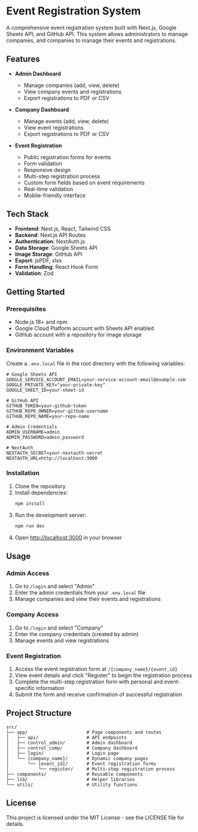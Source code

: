 # Event Registration System

A comprehensive event registration system built with Next.js, Google Sheets API, and GitHub API. This system allows administrators to manage companies, and companies to manage their events and registrations.

## Features

- **Admin Dashboard**
  - Manage companies (add, view, delete)
  - View company events and registrations
  - Export registrations to PDF or CSV

- **Company Dashboard**
  - Manage events (add, view, delete)
  - View event registrations
  - Export registrations to PDF or CSV

- **Event Registration**
  - Public registration forms for events
  - Form validation
  - Responsive design
  - Multi-step registration process
  - Custom form fields based on event requirements
  - Real-time validation
  - Mobile-friendly interface

## Tech Stack

- **Frontend**: Next.js, React, Tailwind CSS
- **Backend**: Next.js API Routes
- **Authentication**: NextAuth.js
- **Data Storage**: Google Sheets API
- **Image Storage**: GitHub API
- **Export**: jsPDF, xlsx
- **Form Handling**: React Hook Form
- **Validation**: Zod

## Getting Started

### Prerequisites

- Node.js 18+ and npm
- Google Cloud Platform account with Sheets API enabled
- GitHub account with a repository for image storage

### Environment Variables

Create a `.env.local` file in the root directory with the following variables:

```
# Google Sheets API
GOOGLE_SERVICE_ACCOUNT_EMAIL=your-service-account-email@example.com
GOOGLE_PRIVATE_KEY="your-private-key"
GOOGLE_SHEET_ID=your-sheet-id

# GitHub API
GITHUB_TOKEN=your-github-token
GITHUB_REPO_OWNER=your-github-username
GITHUB_REPO_NAME=your-repo-name

# Admin Credentials
ADMIN_USERNAME=admin
ADMIN_PASSWORD=admin_password

# NextAuth
NEXTAUTH_SECRET=your-nextauth-secret
NEXTAUTH_URL=http://localhost:3000
```

### Installation

1. Clone the repository
2. Install dependencies:
   ```bash
   npm install
   ```
3. Run the development server:
   ```bash
   npm run dev
   ```
4. Open [http://localhost:3000](http://localhost:3000) in your browser

## Usage

### Admin Access

1. Go to `/login` and select "Admin"
2. Enter the admin credentials from your `.env.local` file
3. Manage companies and view their events and registrations

### Company Access

1. Go to `/login` and select "Company"
2. Enter the company credentials (created by admin)
3. Manage events and view registrations

### Event Registration

1. Access the event registration form at `/{company_name}/{event_id}`
2. View event details and click "Register" to begin the registration process
3. Complete the multi-step registration form with personal and event-specific information
4. Submit the form and receive confirmation of successful registration

## Project Structure

```
src/
├── app/                      # Page components and routes
│   ├── api/                  # API endpoints
│   ├── control_admin/        # Admin dashboard
│   ├── control_comp/         # Company dashboard
│   ├── login/                # Login page
│   └── [company_name]/       # Dynamic company pages
│       └── [event_id]/       # Event registration forms
│           └── register/     # Multi-step registration process
├── components/               # Reusable components
├── lib/                      # Helper libraries
└── utils/                    # Utility functions
```

## License

This project is licensed under the MIT License - see the LICENSE file for details.
